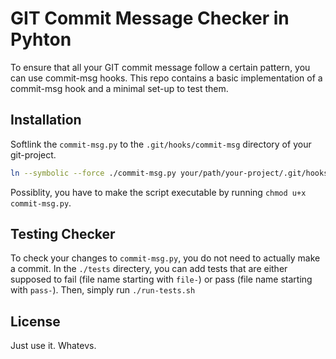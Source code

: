 # GIT Commit Message Checker in Pyhton

To ensure that all your GIT commit message follow a certain pattern, you can use commit-msg hooks.
This repo contains a basic implementation of a commit-msg hook and a minimal set-up to test them.

## Installation

Softlink the `commit-msg.py` to the `.git/hooks/commit-msg` directory of your git-project.

```bash
ln --symbolic --force ./commit-msg.py your/path/your-project/.git/hooks/commit-msg
```

Possiblity, you have to make the script executable by running `chmod u+x commit-msg.py`.

## Testing Checker

To check your changes to `commit-msg.py`, you do not need to actually make a commit.
In the `./tests` directery, you can add tests that are either supposed to fail (file name starting with `file-`) or pass (file name starting with `pass-`).
Then, simply run `./run-tests.sh`

## License

Just use it. Whatevs.